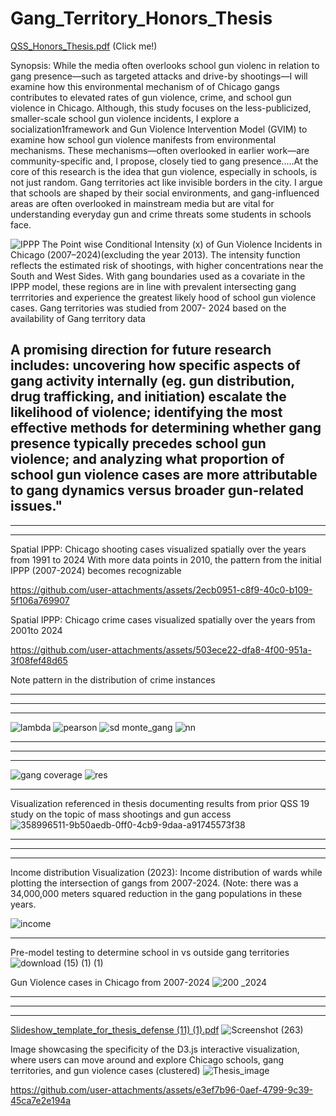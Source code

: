 # Gang_Territory_Honors_Thesis

[QSS_Honors_Thesis.pdf](https://github.com/user-attachments/files/20659605/QSS_Honors_Thesis.pdf) (Click me!)

Synopsis: While the media often overlooks school gun violenc in relation to gang presence—such as targeted attacks and drive-by shootings—I will examine how this environmental mechanism of of Chicago gangs contributes to elevated rates of gun violence, crime, and school gun violence in Chicago. Although, this study focuses on the less-publicized, smaller-scale school gun violence
incidents, I explore a socialization1framework and Gun Violence Intervention Model (GVIM) to examine how school gun violence manifests
from environmental mechanisms. These mechanisms—often overlooked in earlier work—are
community-specific and, I propose, closely tied to gang presence.....At the core of this research is the idea that gun violence, especially in schools, is not just
random. Gang
territories act like invisible borders in the city. I argue that schools are shaped
by their social environments, and gang-influenced areas are often overlooked in mainstream media but are vital for
understanding everyday gun and crime threats some students in schools face.

![IPPP](https://github.com/user-attachments/assets/c08ad8a6-fcac-4246-9aa4-6e57febaf6cc)
The Point wise Conditional Intensity (x) of Gun Violence Incidents in Chicago
(2007–2024)(excluding the year 2013). The intensity function reflects the estimated risk of shootings, with higher
concentrations near the South and West Sides. With gang boundaries used as a covariate in the IPPP model, these regions are in line with prevalent intersecting gang terrritories and experience the greatest likely hood of school gun violence cases. Gang territories was studied from 2007- 2024 based on the availability of Gang territory data

A promising direction for future research includes: uncovering how specific aspects of gang activity internally (eg. gun distribution, drug trafficking, and initiation) escalate the likelihood of violence; identifying the most effective methods for determining whether gang presence typically precedes school gun violence; and analyzing what proportion of school gun violence cases are more attributable to gang dynamics versus broader gun-related issues."
---------------------------------------------------------------------------------------------------
---------------------------------------------------------------------------------------------------
---------------------------------------------------------------------------------------------------

Spatial IPPP: Chicago shooting cases visualized spatially over the years from 1991 to 2024
With more data points in 2010, the pattern from the initial IPPP (2007-2024) becomes recognizable 


https://github.com/user-attachments/assets/2ecb0951-c8f9-40c0-b109-5f106a769907

Spatial IPPP: Chicago crime cases visualized spatially over the years from 2001to 2024

https://github.com/user-attachments/assets/503ece22-dfa8-4f00-951a-3f08fef48d65

Note pattern in the distribution of crime instances 

-----------------------------------------------------------------------------------------------
---------------------------------------------------------------------------------------------------
---------------------------------------------------------------------------------------------------

![lambda](https://github.com/user-attachments/assets/9b4e248e-b59e-47a9-ac8f-bfd81bcdf09b)
![pearson](https://github.com/user-attachments/assets/aa8aca50-4c5d-45ae-a291-4d3637aa5ef6)
![sd monte_gang](https://github.com/user-attachments/assets/8c8400cf-9c5e-47be-b66b-c34b41dceee4)
![nn](https://github.com/user-attachments/assets/d38bf4dc-2d23-4d78-9731-3ef709158c00)

---------------------------------------------------------------------------------------------------
---------------------------------------------------------------------------------------------------
---------------------------------------------------------------------------------------------------


![gang coverage](https://github.com/user-attachments/assets/5c90eb15-741f-40b9-bbf3-fc8294f5c6d7)
![res](https://github.com/user-attachments/assets/19e35505-6774-4d35-8fbf-039dc54b119e)


-------------------------------------------------------------------------------------------------------
Visualization referenced in thesis documenting results from prior QSS 19 study on the topic of mass shootings and gun access
![358996511-9b50aedb-0ff0-4cb9-9daa-a91745573f38](https://github.com/user-attachments/assets/bc3e962d-bb44-4ce9-b4c7-050326617ee4)

---------------------------------------------------------------------------------------------------
---------------------------------------------------------------------------------------------------
---------------------------------------------------------------------------------------------------
Income distribution Visualization (2023):
Income distribution of wards
while plotting the intersection of
gangs from 2007-2024. (Note: there
was a 34,000,000 meters squared
reduction in the gang populations in
these years.

![income](https://github.com/user-attachments/assets/74a08d4a-a20e-4479-bb94-e013e9ea29bf)

---------------------------------------------------------------------------------------------------
Pre-model testing to determine school in vs outside gang territories 
![download (15) (1) (1)](https://github.com/user-attachments/assets/51259264-6b13-445f-b620-cfe954647bae)

Gun Violence cases in Chicago from 2007-2024
![200 _2024](https://github.com/user-attachments/assets/244c8d42-3481-4ba7-afe5-d779c90da5b1)

---------------------------------------------------------------------------------------------------
---------------------------------------------------------------------------------------------------
---------------------------------------------------------------------------------------------------
[Slideshow_template_for_thesis_defense (11) (1).pdf](https://github.com/user-attachments/files/20658518/Slideshow_template_for_thesis_defense.11.1.pdf)
![Screenshot (263)](https://github.com/user-attachments/assets/ecf60506-f2ff-45ac-b408-13ed59495c4f)

Image showcasing the specificity of the D3.js interactive visualization, where users can move around and explore Chicago schools, gang territories, and gun violence cases (clustered)
![Thesis_image](https://github.com/user-attachments/assets/6ccc4610-ac3e-4e96-9002-30d77e9cfbd9)

https://github.com/user-attachments/assets/e3ef7b96-0aef-4799-9c39-45ca7e2e194a


